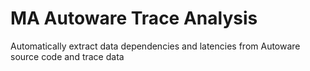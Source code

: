 # MA Autoware Trace Analysis

Automatically extract data dependencies and latencies from Autoware source code and trace data
